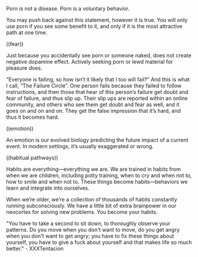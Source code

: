 Porn is not a disease. Porn is a voluntary behavior.

You may push back against this statement, however it is true. You will only use porn if you see some benefit to it, and only if it is the most attractive path at one time.

((fear))

Just because you accidentally see porn or someone naked, does not create negative dopamine effect. Actively seeking porn or lewd material for pleasure does.

“Everyone is failing, so how isn’t it likely that I too will fail?” And this is what I call, “The Failure Circle”. One person fails because they failed to follow instructions, and then those that hear of this person’s failure get doubt and fear of failure, and thus slip up. Their slip ups are reported within an online community, and others who see them get doubt and fear as well, and it goes on and on and on. They get the false impression that it’s hard, and thus it becomes hard.

((emotion))

An emotion is our evolved biology predicting the future impact of a current event. In modern settings, it’s usually exaggerated or wrong.

((habitual pathways))

Habits are everything—everything we are. We are trained in habits from when we are children, including potty training, when to cry and when not to, how to smile and when not to. These things become habits—behaviors we learn and integrate into ourselves. 

When we’re older, we’re a collection of thousands of habits constantly running subconsciously. We have a little bit of extra brainpower in our neocortex for solving new problems. You become your habits.

"You have to take a second to sit down, to thoroughly observe your patterns. Do you move when you don't want to move, do you get angry when you don't want to get angry; you have to fix these things about yourself, you have to give a fuck about yourself and that makes life so much better." - XXXTentacion